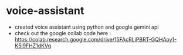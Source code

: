 # voice-assistant

- created voice assistant using python and google gemini api
- check out the google collab code here : https://colab.research.google.com/drive/15FAcRLiPBRT-GQHAoy1-K5l9FHZ1dKVg

